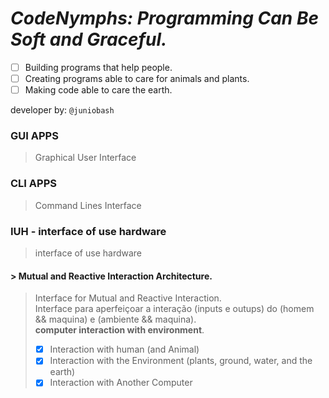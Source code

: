 # _**CodeNymphs**: Programming Can Be Soft and Graceful._

 - [ ] Building programs that help people.
 - [ ] Creating programs able to care for animals and plants.
 - [ ] Making code able to care the earth.
 
 developer by: `@juniobash`

<!---
     - [ ] Criar IA para gestão de conhecimento em dados [markdown ou sql]
     `daemon, angel, nymphs`
     ~hospeada em servidor raspberry pi
--->

<!---
    eram criaturas mitologicas com vida ligada, a riachos, lagos, bosques e montanhas - 
    - destaca-se as 9 musas
      ou 9 filhas de minemosine
      * criaturas protetoras e guardiãs
--->

### GUI APPS
> Graphical User Interface 

### CLI APPS
> Command Lines Interface

### IUH - interface of use hardware
> interface of use hardware
#### > Mutual and Reactive Interaction Architecture.   
> Interface for Mutual and Reactive Interaction.  
> Interface para aperfeiçoar a interação (inputs e outups) do (homem && maquina) e (ambiente && maquina).   
> **computer interaction with environment**. 
>  - [X] Interaction with human (and Animal)
>  - [X] Interaction with the Environment (plants, ground, water, and the earth)
>  - [X] Interaction with Another Computer
  
